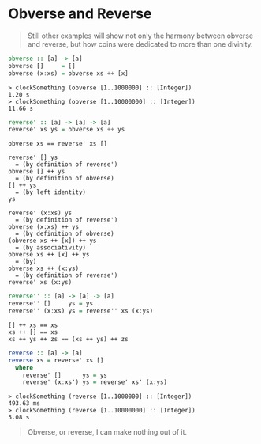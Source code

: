 Obverse and Reverse
===================

> Still other examples will show not only the harmony between obverse
> and reverse, but how coins were dedicated to more than one divinity.

```haskell
obverse :: [a] -> [a]
obverse []     = []
obverse (x:xs) = obverse xs ++ [x]
```

```
> clockSomething (obverse [1..1000000] :: [Integer])
1.20 s
> clockSomething (obverse [1..10000000] :: [Integer])
11.66 s
```

```haskell
reverse' :: [a] -> [a] -> [a]
reverse' xs ys = obverse xs ++ ys
```

```
obverse xs == reverse' xs []
```

```
reverse' [] ys
  = (by definition of reverse')
obverse [] ++ ys
  = (by definition of obverse)
[] ++ ys
  = (by left identity)
ys
```

```
reverse' (x:xs) ys
  = (by definition of reverse')
obverse (x:xs) ++ ys
  = (by definition of obverse)
(obverse xs ++ [x]) ++ ys
  = (by associativity)
obverse xs ++ [x] ++ ys
  = (by)
obverse xs ++ (x:ys)
  = (by definition of reverse')
reverse' xs (x:ys)
```

```haskell
reverse'' :: [a] -> [a] -> [a]
reverse'' []     ys = ys
reverse'' (x:xs) ys = reverse'' xs (x:ys)
```

```
[] ++ xs == xs
xs ++ [] == xs
xs ++ ys ++ zs == (xs ++ ys) ++ zs
```

```haskell
reverse :: [a] -> [a]
reverse xs = reverse' xs []
  where
    reverse' []      ys = ys
    reverse' (x:xs') ys = reverse' xs' (x:ys)
```

```
> clockSomething (reverse [1..1000000] :: [Integer])
493.63 ms
> clockSomething (reverse [1..10000000] :: [Integer])
5.08 s
```

> Obverse, or reverse, I can make nothing out of it.
